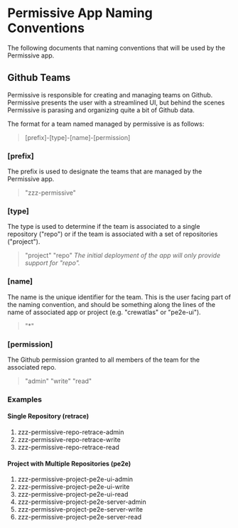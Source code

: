 # Permissive App Naming Conventions

The following documents that naming conventions that will be used by the Permissive app.


## Github Teams
Permissive is responsible for creating and managing teams on Github. Permissive presents the user with a streamlined UI, but behind the scenes Permissive is parasing and organizing quite a bit of Github data.


The format for a team named managed by permissive is as follows:
> [prefix]-[type]-[name]-[permission]


### [prefix]

The prefix is used to designate the teams that are managed by the Permissive app.
> "zzz-permissive"


### [type]

The type is used to determine if the team is associated to a single repository ("repo") or if the team is associated with a set of repositories ("project").
> "project"
> "repo"
*The initial deployment of the app will only provide support for "repo".*


### [name]

The name is the unique identifier for the team. This is the user facing part of the naming convention, and should be something along the lines of the name of associated app or project (e.g. "crewatlas" or "pe2e-ui").
> "*"


### [permission]

The Github permission granted to all members of the team for the associated repo.
> "admin"
> "write"
> "read"


### Examples


#### Single Repository (retrace)

1. zzz-permissive-repo-retrace-admin
2. zzz-permissive-repo-retrace-write
3. zzz-permissive-repo-retrace-read


#### Project with Multiple Repositories (pe2e)

1. zzz-permissive-project-pe2e-ui-admin
2. zzz-permissive-project-pe2e-ui-write
3. zzz-permissive-project-pe2e-ui-read
4. zzz-permissive-project-pe2e-server-admin
5. zzz-permissive-project-pe2e-server-write
6. zzz-permissive-project-pe2e-server-read
